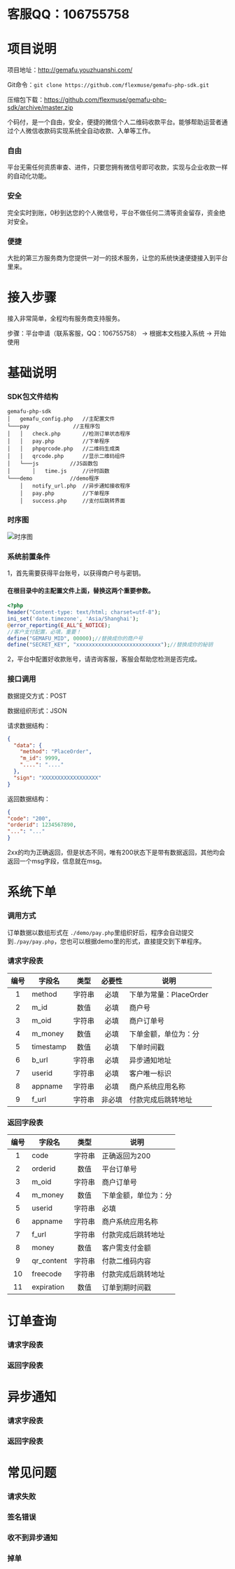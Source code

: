 # 客服QQ：106755758
# 项目说明
项目地址：http://gemafu.youzhuanshi.com/

Git命令：`git clone https://github.com/flexmuse/gemafu-php-sdk.git`

压缩包下载：https://github.com/flexmuse/gemafu-php-sdk/archive/master.zip

个码付，是一个自由，安全，便捷的微信个人二维码收款平台。能够帮助运营者通过个人微信收款码实现系统全自动收款、入单等工作。
### 自由
平台无需任何资质审查、进件，只要您拥有微信号即可收款，实现与企业收款一样的自动化功能。
### 安全
完全实时到账，0秒到达您的个人微信号，平台不做任何二清等资金留存，资金绝对安全。
### 便捷
大批的第三方服务商为您提供一对一的技术服务，让您的系统快速便捷接入到平台里来。
# 接入步骤
接入非常简单，全程均有服务商支持服务。

步骤：平台申请（联系客服，QQ：106755758） -> 根据本文档接入系统 -> 开始使用
# 基础说明
### SDK包文件结构
```
gemafu-php-sdk
│   gemafu_config.php   //主配置文件  
└───pay              //主程序包
│   │   check.php       //检测订单状态程序
│   │   pay.php         //下单程序
│   │   phpqrcode.php   //二维码生成类
│   │   qrcode.php      //显示二维码组件
│   └───js          //JS函数包
│       │   time.js     //计时函数
└───demo            //demo程序
    │   notify_url.php  //异步通知接收程序
    │   pay.php         //下单程序
    │   success.php     //支付后跳转界面
```
### 时序图
![时序图](https://cdn.flexmuse.com/gemafu/fodder/res/static/img/poe.jpg)
### 系统前置条件
1，首先需要获得平台账号，以获得商户号与密钥。

#### 在根目录中的主配置文件上面，替换这两个重要参数。
```php
<?php
header("Content-type: text/html; charset=utf-8");
ini_set('date.timezone', 'Asia/Shanghai');
@error_reporting(E_ALL^E_NOTICE);
//客户支付配置，必填，重要！
define("GEMAFU_MID", 00000);//替换成你的商户号
define("SECRET_KEY", "xxxxxxxxxxxxxxxxxxxxxxxxxxx");//替换成你的秘钥
```
2，平台中配置好收款账号，请咨询客服，客服会帮助您检测是否完成。
### 接口调用
数据提交方式：POST

数据组织形式：JSON

请求数据结构：
```json
{
  "data": {
    "method": "PlaceOrder",
    "m_id": 9999,
    "....": "...."
  },
  "sign": "XXXXXXXXXXXXXXXXXX"
}
```
返回数据结构：
```json
{
"code": "200",
"orderid": 1234567890,
"...": "..."
}
```
2xx的均为正确返回，但是状态不同，唯有200状态下是带有数据返回，其他均会返回一个msg字段，信息就在msg。
# 系统下单
### 调用方式
订单数据以数组形式在 `./demo/pay.php`里组织好后，程序会自动提交到`./pay/pay.php`，您也可以根据demo里的形式，直接提交到下单程序。

### 请求字段表
编号|字段名|类型|必要性|说明
:--:|--|:--:|:--:|--
1|method|字符串|必填|下单为常量：PlaceOrder
2|m_id|数值|必填|商户号
3|m_oid|字符串|必填|商户订单号
4|m_money|数值|必填|下单金额，单位为：分
5|timestamp|数值|必填|下单时间戳
6|b_url|字符串|必填|异步通知地址
7|userid|字符串|必填|客户唯一标识
8|appname|字符串|必填|商户系统应用名称
9|f_url|字符串|非必填|付款完成后跳转地址

### 返回字段表
编号|字段名|类型|说明
:--:|--|:--:|--
1|code|字符串|正确返回为200
2|orderid|数值|平台订单号
3|m_oid|字符串|商户订单号
4|m_money|数值|下单金额，单位为：分
5|userid|字符串|必填|客户唯一标识
6|appname|字符串|商户系统应用名称
7|f_url|字符串|付款完成后跳转地址
8|money|数值|客户需支付金额
9|qr_content|字符串|付款二维码内容
10|freecode|字符串|付款完成后跳转地址
11|expiration|数值|订单到期时间戳
# 订单查询
### 请求字段表

### 返回字段表

# 异步通知
### 请求字段表

### 返回字段表

# 常见问题
### 请求失败
### 签名错误
### 收不到异步通知
### 掉单